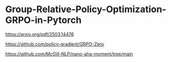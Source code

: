 # Group-Relative-Policy-Optimization-GRPO-in-Pytorch

https://arxiv.org/pdf/2503.14476

https://github.com/policy-gradient/GRPO-Zero

https://github.com/McGill-NLP/nano-aha-moment/tree/main
